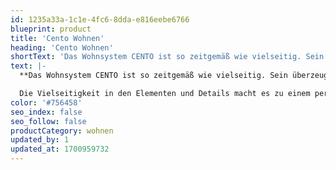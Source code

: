 ```yaml
---
id: 1235a33a-1c1e-4fc6-8dda-e816eebe6766
blueprint: product
title: 'Cento Wohnen'
heading: 'Cento Wohnen'
shortText: 'Das Wohnsystem CENTO ist so zeitgemäß wie vielseitig. Sein überzeugender Auftritt verbindet markante Ausführungen und wohnliche, moderne Formensprache.'
text: |-
  **Das Wohnsystem CENTO ist so zeitgemäß wie vielseitig. Sein überzeugender Auftritt verbindet markante Ausführungen und wohnliche, moderne Formensprache.**

  Die Vielseitigkeit in den Elementen und Details macht es zu einem perfekten Partner, wenn Sie Ihren Räumen etwas Schönes tun wollen.
color: '#756458'
seo_index: false
seo_follow: false
productCategory: wohnen
updated_by: 1
updated_at: 1700959732
---
```

